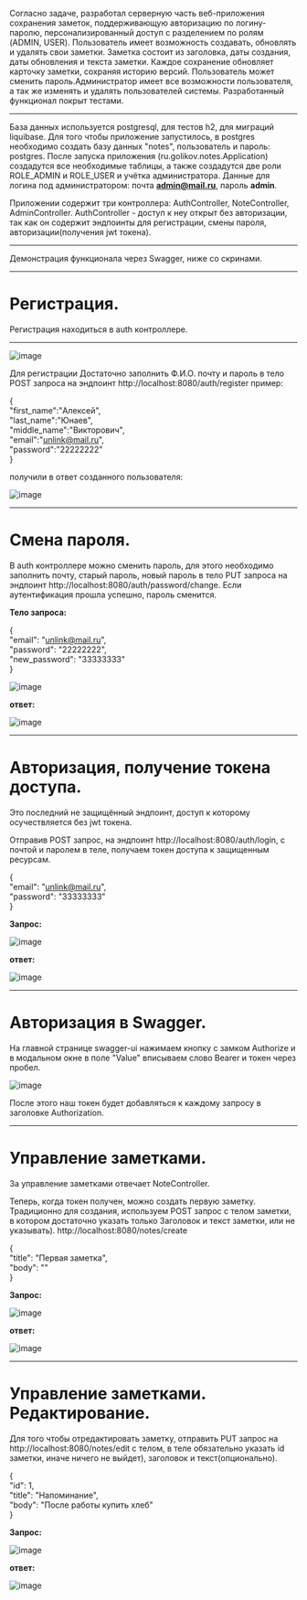    Согласно задаче, разработал серверную часть веб-приложения сохранения заметок, поддерживающую авторизацию по логину-паролю, персонализированный доступ с
разделением по ролям (ADMIN, USER). Пользователь имеет возможность создавать, обновлять и удалять свои заметки. Заметка состоит из заголовка, даты создания,
даты обновления и текста заметки. Каждое сохранение обновляет карточку заметки, сохраняя историю версий. Пользователь может сменить пароль.Администратор имеет
все возможности пользователя, а так же изменять и удалять пользователей системы. Разработанный функционал покрыт тестами.
____________________________________________
База данных используется postgresql, для тестов h2, для миграций liquibase. Для того чтобы приложение запустилось, в postgres необходимо создать базу данных "notes",
пользователь и пароль: postgres. После запуска приложения (ru.golikov.notes.Application) создадутся все необходимые таблицы, а также создадутся две роли 
ROLE_ADMIN и ROLE_USER и учётка администратора. Данные для логина под администратором: почта <b>admin@mail.ru</b>, пароль <b>admin</b>.

Приложении содержит три контроллера: AuthController, NoteController, AdminController. AuthController - доступ к неу открыт без авторизации, так как он содержит эндпоинты
для регистрации, смены пароля, авторизации(получения jwt токена).
____________________________________________
Демонстрация функционала через Swagger, ниже со скринами. 
____________________________________________
 <b>Регистрация.</b>
 ============================================
 Регистрация находиться в auth контроллере. 
____________________________________________



![image](https://user-images.githubusercontent.com/92391770/205524608-052de309-6507-4623-b3df-0a82c1e92624.png)

Для регистрации Достаточно заполнить Ф.И.О. почту и пароль в тело POST запроса на эндпоинт http://localhost:8080/auth/register пример: 

{<br>
"first_name":"Алексей",<br>
"last_name":"Юнаев",<br>
"middle_name":"Викторович",<br>
"email":"unlink@mail.ru",<br>
"password":"22222222"<br>
}

получили в ответ созданного пользователя:

![image](https://user-images.githubusercontent.com/92391770/205525820-457d188f-c588-4c2d-acdb-51e0aeb6b3ec.png)
____________________________________________

<b>Смена пароля.</b>
============================================
В auth контроллере можно сменить пароль, для этого необходимо заполнить почту, старый пароль, новый пароль в тело PUT запроса на эндпоинт 
http://localhost:8080/auth/password/change. Если аутентификация прошла успешно, пароль сменится. 

<b>Тело запроса:</b> 

{<br>
  "email": "unlink@mail.ru",<br>
  "password": "22222222",<br>
  "new_password": "33333333"<br>
}

![image](https://user-images.githubusercontent.com/92391770/205526735-6a1a4458-fb17-4565-8d6b-8082a478d45e.png)


<b>ответ:</b> 

![image](https://user-images.githubusercontent.com/92391770/205526801-e193a82c-0852-40c6-a310-1fcef2052231.png)
____________________________________________
Авторизация, получение токена доступа.
============================================
Это последний не защищённый эндпоинт, доступ к которому осучествляется без jwt токена.

Отправив POST запрос, на эндпоинт http://localhost:8080/auth/login, с почтой и паролем в теле, получаем токен доступа к защищенным ресурсам.

{<br>
  "email": "unlink@mail.ru",<br>
  "password": "33333333"<br>
}

<b>Запрос:</b>

![image](https://user-images.githubusercontent.com/92391770/205527895-d6b5ac7b-b0c8-4529-a1fc-9132f19c1813.png)

<b>ответ:</b>

![image](https://user-images.githubusercontent.com/92391770/205528094-b9263ba4-e360-42b5-b03b-7b37da8894a0.png)

____________________________________________

Авторизация в Swagger.
============================================
На главной странице swagger-ui нажимаем кнопку с замком Authorize и в модальном окне в поле "Value" вписываем слово Bearer и токен через пробел.

![image](https://user-images.githubusercontent.com/92391770/205529001-cd386412-7a1e-4170-8c50-701949eb768f.png)

После этого наш токен будет добавляться к каждому запросу в заголовке Authorization.

____________________________________________

Управление заметками.
============================================
За управление заметками отвечает NoteController.

Теперь, когда токен получен, можно создать первую заметку. Традиционно для создания, используем POST запрос с телом заметки, в котором достаточно указать только Заголовок и текст заметки, или не указывать). http://localhost:8080/notes/create

{<br>
  "title": "Первая заметка",<br>
  "body": ""<br>
}

<b>Запрос:</b>

![image](https://user-images.githubusercontent.com/92391770/205529625-9698e48d-484e-407f-82aa-80d8dc8971e4.png)

<b>ответ:</b>

![image](https://user-images.githubusercontent.com/92391770/205529676-5630f40f-a840-4fd2-8e8d-16ae0cbaea99.png)

____________________________________________

Управление заметками. Редактирование.
============================================
Для того чтобы отредактировать заметку, отправить PUT запрос на http://localhost:8080/notes/edit с телом, в теле обязательно указать id заметки, иначе ничего не выйдет), заголовок и текст(опционально).

{<br>
  "id": 1,<br>
  "title": "Напоминание",<br>
  "body": "После работы купить хлеб"<br>
}<br>

<b>Запрос:</b>

![image](https://user-images.githubusercontent.com/92391770/205531958-85339765-e928-4db2-82e7-dfdd7069f9d4.png)

<b>ответ:</b>

![image](https://user-images.githubusercontent.com/92391770/205531996-4ea57d01-226e-44aa-8e89-54f4e59bd840.png)




